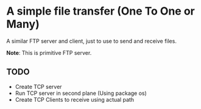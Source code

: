 # A simple file transfer (One To One or Many)
A similar FTP server and client, just to use to send and receive files.


**Note**: This is primitive FTP server.

## TODO
* Create TCP server
* Run TCP server in second plane (Using package os)
* Create TCP Clients to receive using actual path
